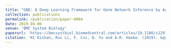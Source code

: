 ```yaml
---
title: "GNE: A Deep Learning Framework for Gene Network Inference by Aggregating Biological Information"
collection: publications
permalink: /publication/paper-0004
date: 2019-04-06
venue: 'BMC System Biology'
paperurl: 'https://bmcsystbiol.biomedcentral.com/articles/10.1186/s12918-019-0694-y'
citation: 'KC Kishan, Rui Li, F. Cui, Q. Yu and A.R. Haake. (2019). &quot;GNE: A Deep Learning Framework for Gene Network Inference by Aggregating Biological Information.&quot; <i>BMC System Biology</i>. 13(2).'
---
```


